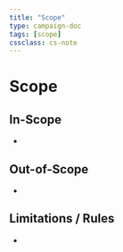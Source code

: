 ```yaml
---
title: "Scope"
type: campaign-doc
tags: [scope]
cssclass: cs-note
---
```


# Scope

## In-Scope
- 

## Out-of-Scope
- 

## Limitations / Rules
- 

